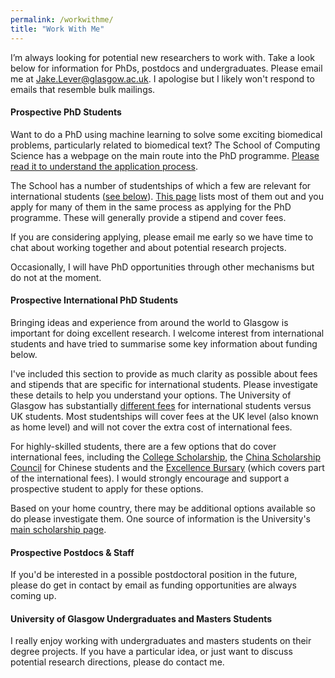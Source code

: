 ```yaml
---
permalink: /workwithme/
title: "Work With Me"
---
```


I’m always looking for potential new researchers to work with. Take a look below for information for PhDs, postdocs and undergraduates. Please email me at [Jake.Lever@glasgow.ac.uk](mailto:Jake.Lever@glasgow.ac.uk). I apologise but I likely won't respond to emails that resemble bulk mailings.

#### Prospective PhD Students

Want to do a PhD using machine learning to solve some exciting biomedical problems, particularly related to biomedical text? The School of Computing Science has a webpage on the main route into the PhD programme. [Please read it to understand the application process](https://www.gla.ac.uk/schools/computing/postgraduateresearch/prospectivestudents).

The School has a number of studentships of which a few are relevant for international students ([see below](#internationalphd)). [This page](https://www.gla.ac.uk/schools/computing/postgraduateresearch/prospectivestudents/phd-projects/) lists most of them out and you apply for many of them in the same process as applying for the PhD programme. These will generally provide a stipend and cover fees.

If you are considering applying, please email me early so we have time to chat about working together and about potential research projects.

Occasionally, I will have PhD opportunities through other mechanisms but do not at the moment.

<a name="internationalphd"></a>
#### Prospective International PhD Students

Bringing ideas and experience from around the world to Glasgow is important for doing excellent research. I welcome interest from international students and have tried to summarise some key information about funding below.

I've included this section to provide as much clarity as possible about fees and stipends that are specific for international students. Please investigate these details to help you understand your options. The University of Glasgow has substantially [different fees](https://www.gla.ac.uk/postgraduate/research/computing/#tab=fees) for international students versus UK students. Most studentships will cover fees at the UK level (also known as home level) and will not cover the extra cost of international fees. 

For highly-skilled students, there are a few options that do cover international fees, including the [College Scholarship](https://www.gla.ac.uk/colleges/scienceengineering/graduateschool/scholarships/collegeofscienceandengineeringscholarships/), the [China Scholarship Council](https://www.gla.ac.uk/colleges/scienceengineering/graduateschool/scholarships/chinascholarshipcouncil/) for Chinese students and the [Excellence Bursary](https://www.gla.ac.uk/schools/computing/postgraduateresearch/prospectivestudents/excellencebursaries/) (which covers part of the international fees). I would strongly encourage and support a prospective student to apply for these options.

Based on your home country, there may be additional options available so do please investigate them. One source of information is the University's [main scholarship page](https://www.gla.ac.uk/scholarships/).

#### Prospective Postdocs & Staff

If you'd be interested in a possible postdoctoral position in the future, please do get in contact by email as funding opportunities are always coming up.

#### University of Glasgow Undergraduates and Masters Students

I really enjoy working with undergraduates and masters students on their degree projects. If you have a particular idea, or just want to discuss potential research directions, please do contact me.
